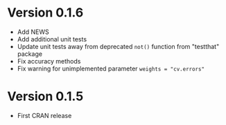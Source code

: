 # Version 0.1.6
* Add NEWS
* Add additional unit tests
* Update unit tests away from deprecated `not()` function from "testthat" package
* Fix accuracy methods
* Fix warning for unimplemented parameter `weights = "cv.errors"`

# Version 0.1.5
* First CRAN release
